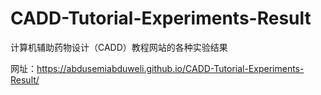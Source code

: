 # CADD-Tutorial-Experiments-Result
计算机辅助药物设计（CADD）教程网站的各种实验结果

网址：https://abdusemiabduweli.github.io/CADD-Tutorial-Experiments-Result/
